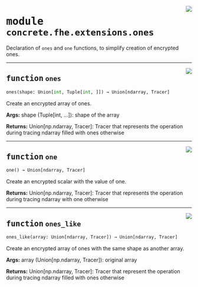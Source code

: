 <!-- markdownlint-disable -->

<a href="../../frontends/concrete-python/concrete/fhe/extensions/ones.py#L0"><img align="right" style="float:right;" src="https://img.shields.io/badge/-source-cccccc?style=flat-square"></a>

# <kbd>module</kbd> `concrete.fhe.extensions.ones`
Declaration of `ones` and `one` functions, to simplify creation of encrypted ones. 


---

<a href="../../frontends/concrete-python/concrete/fhe/extensions/ones.py#L14"><img align="right" style="float:right;" src="https://img.shields.io/badge/-source-cccccc?style=flat-square"></a>

## <kbd>function</kbd> `ones`

```python
ones(shape: Union[int, Tuple[int, ]]) → Union[ndarray, Tracer]
```

Create an encrypted array of ones. 



**Args:**
  shape (Tuple[int, ...]):  shape of the array 



**Returns:**
  Union[np.ndarray, Tracer]:  Tracer that represents the operation during tracing  ndarray filled with ones otherwise 


---

<a href="../../frontends/concrete-python/concrete/fhe/extensions/ones.py#L46"><img align="right" style="float:right;" src="https://img.shields.io/badge/-source-cccccc?style=flat-square"></a>

## <kbd>function</kbd> `one`

```python
one() → Union[ndarray, Tracer]
```

Create an encrypted scalar with the value of one. 



**Returns:**
  Union[np.ndarray, Tracer]:  Tracer that represents the operation during tracing  ndarray with one otherwise 


---

<a href="../../frontends/concrete-python/concrete/fhe/extensions/ones.py#L59"><img align="right" style="float:right;" src="https://img.shields.io/badge/-source-cccccc?style=flat-square"></a>

## <kbd>function</kbd> `ones_like`

```python
ones_like(array: Union[ndarray, Tracer]) → Union[ndarray, Tracer]
```

Create an encrypted array of ones with the same shape as another array. 



**Args:**
  array (Union[np.ndarray, Tracer]):  original array 



**Returns:**
  Union[np.ndarray, Tracer]:  Tracer that represent the operation during tracing  ndarray filled with ones otherwise 


